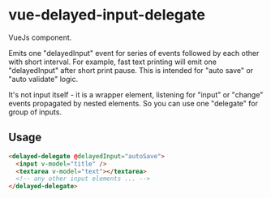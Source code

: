 # vue-delayed-input-delegate

VueJs component.

Emits one "delayedInput" event for series of events followed by each other with short interval. For example, fast text printing will emit one "delayedInput" after short print pause. This is intended for "auto save" or "auto validate" logic.

It's not input itself - it is a wrapper element, listening for "input" or "change" events propagated by nested elements. So you can use one "delegate" for group of inputs.

## Usage

```html
<delayed-delegate @delayedInput="autoSave">
  <input v-model="title" />
  <textarea v-model="text"></textarea>
  <!-- any other input elements ... -->
</delayed-delegate>
```
